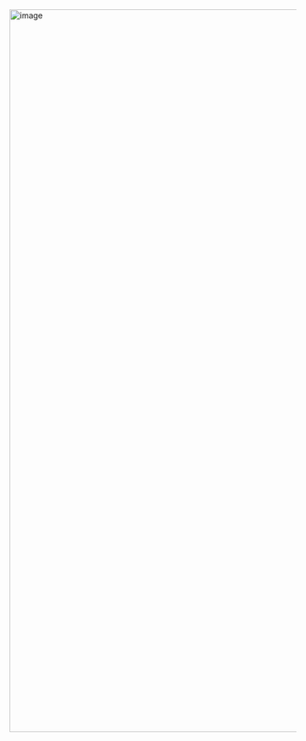 <img width="1267" alt="image" src="https://github.com/cfunkz/MultiConverter/assets/116670695/2401596e-ab68-4da1-9ed4-4d907bc873f7">
